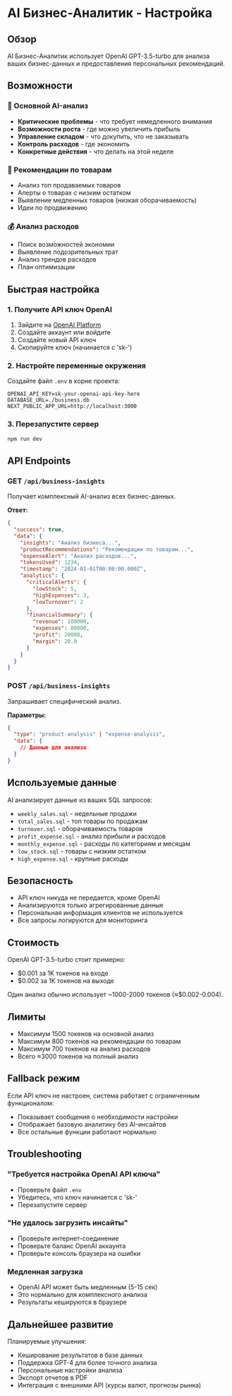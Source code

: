 # AI Бизнес-Аналитик - Настройка

## Обзор

AI Бизнес-Аналитик использует OpenAI GPT-3.5-turbo для анализа ваших бизнес-данных и предоставления персональных рекомендаций.

## Возможности

### 🤖 Основной AI-анализ

- **Критические проблемы** - что требует немедленного внимания
- **Возможности роста** - где можно увеличить прибыль
- **Управление складом** - что докупить, что не заказывать
- **Контроль расходов** - где экономить
- **Конкретные действия** - что делать на этой неделе

### 🛒 Рекомендации по товарам

- Анализ топ продаваемых товаров
- Алерты о товарах с низким остатком
- Выявление медленных товаров (низкая оборачиваемость)
- Идеи по продвижению

### 💰 Анализ расходов

- Поиск возможностей экономии
- Выявление подозрительных трат
- Анализ трендов расходов
- План оптимизации

## Быстрая настройка

### 1. Получите API ключ OpenAI

1. Зайдите на [OpenAI Platform](https://platform.openai.com/api-keys)
2. Создайте аккаунт или войдите
3. Создайте новый API ключ
4. Скопируйте ключ (начинается с 'sk-')

### 2. Настройте переменные окружения

Создайте файл `.env` в корне проекта:

```env
OPENAI_API_KEY=sk-your-openai-api-key-here
DATABASE_URL=./business.db
NEXT_PUBLIC_APP_URL=http://localhost:3000
```

### 3. Перезапустите сервер

```bash
npm run dev
```

## API Endpoints

### GET `/api/business-insights`

Получает комплексный AI-анализ всех бизнес-данных.

**Ответ:**

```json
{
  "success": true,
  "data": {
    "insights": "Анализ бизнеса...",
    "productRecommendations": "Рекомендации по товарам...",
    "expenseAlert": "Анализ расходов...",
    "tokensUsed": 1234,
    "timestamp": "2024-01-01T00:00:00.000Z",
    "analytics": {
      "criticalAlerts": {
        "lowStock": 5,
        "highExpenses": 3,
        "lowTurnover": 2
      },
      "financialSummary": {
        "revenue": 100000,
        "expenses": 80000,
        "profit": 20000,
        "margin": 20.0
      }
    }
  }
}
```

### POST `/api/business-insights`

Запрашивает специфический анализ.

**Параметры:**

```json
{
  "type": "product-analysis" | "expense-analysis",
  "data": {
    // Данные для анализа
  }
}
```

## Используемые данные

AI анализирует данные из ваших SQL запросов:

- `weekly_sales.sql` - недельные продажи
- `total_sales.sql` - топ товары по продажам
- `turnover.sql` - оборачиваемость товаров
- `profit_expense.sql` - анализ прибыли и расходов
- `monthly_expense.sql` - расходы по категориям и месяцам
- `low_stock.sql` - товары с низким остатком
- `high_expense.sql` - крупные расходы

## Безопасность

- API ключ никуда не передается, кроме OpenAI
- Анализируются только агрегированные данные
- Персональная информация клиентов не используется
- Все запросы логируются для мониторинга

## Стоимость

OpenAI GPT-3.5-turbo стоит примерно:

- $0.001 за 1K токенов на входе
- $0.002 за 1K токенов на выходе

Один анализ обычно использует ~1000-2000 токенов (≈$0.002-0.004).

## Лимиты

- Максимум 1500 токенов на основной анализ
- Максимум 800 токенов на рекомендации по товарам
- Максимум 700 токенов на анализ расходов
- Всего ≈3000 токенов на полный анализ

## Fallback режим

Если API ключ не настроен, система работает с ограниченным функционалом:

- Показывает сообщения о необходимости настройки
- Отображает базовую аналитику без AI-инсайтов
- Все остальные функции работают нормально

## Troubleshooting

### "Требуется настройка OpenAI API ключа"

- Проверьте файл `.env`
- Убедитесь, что ключ начинается с 'sk-'
- Перезапустите сервер

### "Не удалось загрузить инсайты"

- Проверьте интернет-соединение
- Проверьте баланс OpenAI аккаунта
- Проверьте консоль браузера на ошибки

### Медленная загрузка

- OpenAI API может быть медленным (5-15 сек)
- Это нормально для комплексного анализа
- Результаты кешируются в браузере

## Дальнейшее развитие

Планируемые улучшения:

- Кеширование результатов в базе данных
- Поддержка GPT-4 для более точного анализа
- Персональные настройки анализа
- Экспорт отчетов в PDF
- Интеграция с внешними API (курсы валют, прогнозы рынка)
